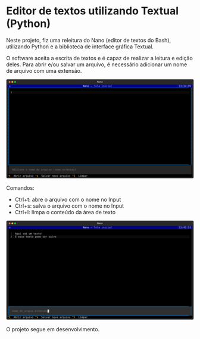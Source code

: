 # Editor de textos utilizando Textual (Python)

Neste projeto, fiz uma releitura do Nano (editor de textos do Bash), utilizando Python e a biblioteca de interface gráfica Textual.

O software aceita a escrita de textos e é capaz de realizar a leitura e edição deles.
Para abrir e/ou salvar um arquivo, é necessário adicionar um nome de arquivo com uma extensão.

![Getting Started](./nano_textual_img1.svg)

Comandos:
- Ctrl+t: abre o arquivo com o nome no Input
- Ctrl+s: salva o arquivo com o nome no Input
- Ctrl+l: limpa o conteúdo da área de texto

![Getting Started](./nano_textual_img2.svg)

O projeto segue em desenvolvimento.